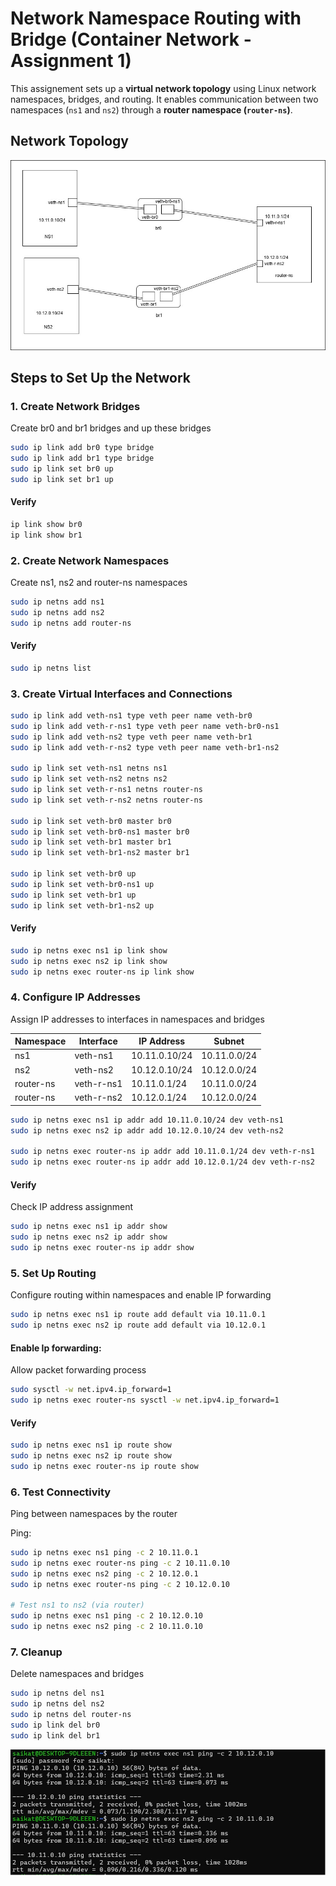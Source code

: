 # Network Namespace Routing with Bridge (Container Network - Assignment 1)

This assignement sets up a **virtual network topology** using Linux network namespaces, bridges, and routing. It enables communication between two namespaces (`ns1` and `ns2`) through a **router namespace (`router-ns`)**.

## Network Topology

![Topology](https://github.com/SaikatGeek/DevOps/blob/main/topology.jpg?raw=true)

## Steps to Set Up the Network

### 1️. Create Network Bridges
Create br0 and br1 bridges and up these bridges
```sh
sudo ip link add br0 type bridge
sudo ip link add br1 type bridge
sudo ip link set br0 up
sudo ip link set br1 up
```
#### Verify
```sh
ip link show br0
ip link show br1
```
### 2. Create Network Namespaces
Create ns1, ns2 and router-ns namespaces
```sh
sudo ip netns add ns1
sudo ip netns add ns2
sudo ip netns add router-ns
```
#### Verify
```sh
sudo ip netns list
```
### 3. Create Virtual Interfaces and Connections
```sh
sudo ip link add veth-ns1 type veth peer name veth-br0
sudo ip link add veth-r-ns1 type veth peer name veth-br0-ns1
sudo ip link add veth-ns2 type veth peer name veth-br1
sudo ip link add veth-r-ns2 type veth peer name veth-br1-ns2

sudo ip link set veth-ns1 netns ns1
sudo ip link set veth-ns2 netns ns2
sudo ip link set veth-r-ns1 netns router-ns
sudo ip link set veth-r-ns2 netns router-ns

sudo ip link set veth-br0 master br0
sudo ip link set veth-br0-ns1 master br0
sudo ip link set veth-br1 master br1
sudo ip link set veth-br1-ns2 master br1

sudo ip link set veth-br0 up
sudo ip link set veth-br0-ns1 up
sudo ip link set veth-br1 up
sudo ip link set veth-br1-ns2 up
```
#### Verify
```sh
sudo ip netns exec ns1 ip link show
sudo ip netns exec ns2 ip link show
sudo ip netns exec router-ns ip link show
```
### 4. Configure IP Addresses
Assign IP addresses to interfaces in namespaces and bridges

| Namespace   | Interface   | IP Address     | Subnet          |
|-------------|-------------|----------------|-----------------|
| ns1         | veth-ns1    | 10.11.0.10/24  | 10.11.0.0/24   |
| ns2         | veth-ns2    | 10.12.0.10/24  | 10.12.0.0/24   |
| router-ns   | veth-r-ns1  | 10.11.0.1/24   | 10.11.0.0/24   |
| router-ns   | veth-r-ns2  | 10.12.0.1/24   | 10.12.0.0/24  |

```sh
sudo ip netns exec ns1 ip addr add 10.11.0.10/24 dev veth-ns1
sudo ip netns exec ns2 ip addr add 10.12.0.10/24 dev veth-ns2

sudo ip netns exec router-ns ip addr add 10.11.0.1/24 dev veth-r-ns1
sudo ip netns exec router-ns ip addr add 10.12.0.1/24 dev veth-r-ns2
```
#### Verify
Check IP address assignment

```sh
sudo ip netns exec ns1 ip addr show
sudo ip netns exec ns2 ip addr show
sudo ip netns exec router-ns ip addr show
```
### 5. Set Up Routing
Configure routing within namespaces and enable IP forwarding

```sh
sudo ip netns exec ns1 ip route add default via 10.11.0.1
sudo ip netns exec ns2 ip route add default via 10.12.0.1
```
#### Enable Ip forwarding:
Allow packet forwarding process

```sh
sudo sysctl -w net.ipv4.ip_forward=1
sudo ip netns exec router-ns sysctl -w net.ipv4.ip_forward=1
```
#### Verify
```sh
sudo ip netns exec ns1 ip route show
sudo ip netns exec ns2 ip route show
sudo ip netns exec router-ns ip route show
```
### 6. Test Connectivity
Ping between namespaces by the router

Ping:
```sh
sudo ip netns exec ns1 ping -c 2 10.11.0.1
sudo ip netns exec router-ns ping -c 2 10.11.0.10
sudo ip netns exec ns2 ping -c 2 10.12.0.1
sudo ip netns exec router-ns ping -c 2 10.12.0.10

# Test ns1 to ns2 (via router)
sudo ip netns exec ns1 ping -c 2 10.12.0.10
sudo ip netns exec ns2 ping -c 2 10.11.0.10
```
### 7. Cleanup
Delete namespaces and bridges

```sh
sudo ip netns del ns1
sudo ip netns del ns2
sudo ip netns del router-ns
sudo ip link del br0
sudo ip link del br1
```
![Topology](https://github.com/SaikatGeek/DevOps/blob/main/ping.jpg?raw=true)
